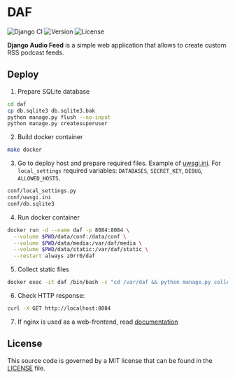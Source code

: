 # DAF

![Django CI](https://github.com/z0rr0/daf/workflows/Django%20CI/badge.svg)
![Version](https://img.shields.io/github/tag/z0rr0/daf.svg)
![License](https://img.shields.io/github/license/z0rr0/daf.svg)

**Django Audio Feed** is a simple web application that allows to create custom RSS podcast feeds.

## Deploy

1. Prepare SQLite database

```sh
cd daf
cp db.sqlite3 db.sqlite3.bak
python manage.py flush --no-input
python manage.py createsuperuser
```

2. Build docker container

```sh
make docker
```

3. Go to deploy host and prepare required files. Example of [uwsgi.ini](./uwsgi.ini). For `local_settings` required variables: `DATABASES`, `SECRET_KEY`, `DEBUG`, `ALLOWED_HOSTS`. 

```sh
conf/local_settings.py
conf/uwsgi.ini
conf/db.sqlite3
```

4. Run docker container

```sh
docker run -d --name daf -p 8084:8084 \
  --volume $PWD/data/conf:/data/conf \
  --volume $PWD/data/media:/var/daf/media \
  --volume $PWD/data/static:/var/daf/static \
  --restart always z0rr0/daf
```

5. Collect static files

```sh
docker exec -it daf /bin/bash -c "cd /var/daf && python manage.py collectstatic --no-input"
```

6. Check HTTP response:

```sh
curl -X GET http://localhost:8084
```

7. If nginx is used as a web-frontend, 
read [documentation](https://uwsgi.readthedocs.io/en/latest/tutorials/Django_and_nginx.html)

## License

This source code is governed by a MIT license that can be found
in the [LICENSE](https://github.com/z0rr0/daf/blob/main/LICENSE) file.

